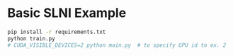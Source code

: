 # Basic SLNI Example

```bash
pip install -r requirements.txt
python train.py
# CUDA_VISIBLE_DEVICES=2 python main.py  # to specify GPU id to ex. 2
```
